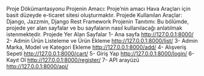 Proje Dökümantasyonu
Projenin Amacı:
	Proje’nin amacı Hava Araçları için basit düzeyde e-ticaret sitesi oluşturmaktır.
Projede Kullanılan Araçlar:
	Django, Jazzmin, Django Rest Framework
 Projenin Tanıtımı:
  Bu bölümde, projede yer alan sayfalar ve bu sayfaların nasıl kullanılacağı anlatılmak istenmektedir.
Projede Yer Alan Sayfalar
1-	Ana sayfa http://127.0.0.1:8000/
2-	Admin Ürün Listeleme ve Ürün Ekleme http://127.0.0.1:8000/list/
3-	Admin Marka, Model ve Kategori Ekleme http://127.0.0.1:8000/add/
4-	Alışveriş Sepeti http://127.0.0.1:8000/cart/
5-	Giriş Yap http://127.0.0.1:8000/login/
6-	Kayıt Ol http://127.0.0.1:8000/register/
7-	API arayüzü http://127.0.0.1:8000/api/



